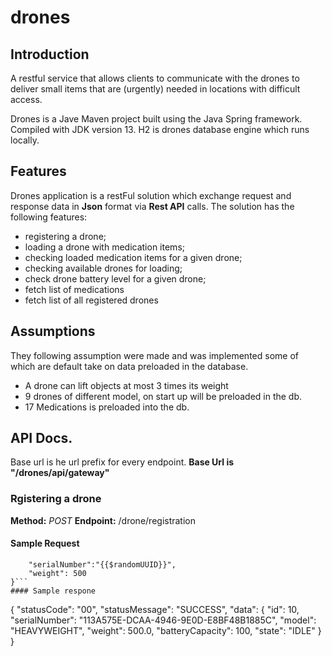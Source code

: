 # drones

## Introduction
A restful service that allows clients to communicate with the drones to deliver small items that are (urgently) needed in locations with difficult access.

Drones is a Jave Maven project built using the Java Spring framework. Compiled with JDK version 13. H2 is drones database engine which runs locally.

## Features
Drones application is a restFul solution which exchange request and response data in **Json** format via **Rest API** calls. The solution has the following features:
- registering a drone;
- loading a drone with medication items;
- checking loaded medication items for a given drone; 
- checking available drones for loading;
- check drone battery level for a given drone;
- fetch list of medications
- fetch list of all registered drones

## Assumptions
They following assumption were made and was implemented some of which are default take on data preloaded in the database.
- A drone can lift objects at most 3 times its weight
- 9 drones of different model, on start up will be preloaded in the db.
- 17 Medications is preloaded into the db.

## API Docs.
Base url is he url prefix for every endpoint. **Base Url is "/drones/api/gateway"**
### Rgistering a drone
**Method:** _POST_
**Endpoint:** /drone/registration
#### Sample Request
```{
    "serialNumber":"{{$randomUUID}}",
    "weight": 500
}```
#### Sample respone
```
{
    "statusCode": "00",
    "statusMessage": "SUCCESS",
    "data": {
        "id": 10,
        "serialNumber": "113A575E-DCAA-4946-9E0D-E8BF48B1885C",
        "model": "HEAVYWEIGHT",
        "weight": 500.0,
        "batteryCapacity": 100,
        "state": "IDLE"
    }
}
```